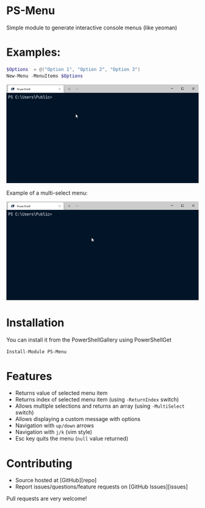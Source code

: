# PS-Menu
Simple module to generate interactive console menus (like yeoman)

# Examples:

```powershell
$Options  = @("Option 1", "Option 2", "Option 3")
New-Menu -MenuItems $Options
```
 ![Example1](docs/example1.gif)

Example of a multi-select menu:

 ![Example2](docs/example2.gif)

# Installation

You can install it from the PowerShellGallery using PowerShellGet

```powershell
Install-Module PS-Menu
```
# Features

* Returns value of selected menu item
* Returns index of selected menu item (using `-ReturnIndex` switch)
* Allows multiple selections and returns an array (using `-MultiSelect` switch)
* Allows displaying a custom message with options
* Navigation with `up/down` arrows
* Navigation with `j/k` (vim style)
* Esc key quits the menu (`null` value returned)

# Contributing

* Source hosted at [GitHub][repo]
* Report issues/questions/feature requests on [GitHub Issues][issues]

Pull requests are very welcome! 
